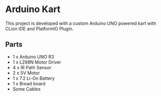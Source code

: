 # Arduino Kart

This project is developed with a custom Arduino UNO powered kart with CLion IDE and PlatformIO Plugin.

## Parts

* 1 x Arduino UNO R3
* 1 x L298N Motor Driver
* 4 x IR Path Sensor
* 2 x 5V Motor
* 1 x 7.2 Li-On Battery
* 1 x Bread board
* Some Cables
